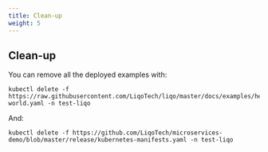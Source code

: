 ```yaml
---
title: Clean-up 
weight: 5
---
```



## Clean-up

You can remove all the deployed examples with:

```
kubectl delete -f https://raw.githubusercontent.com/LiqoTech/liqo/master/docs/examples/hello-world.yaml -n test-liqo
```

And:

```
kubectl delete -f https://github.com/LiqoTech/microservices-demo/blob/master/release/kubernetes-manifests.yaml -n test-liqo
```
